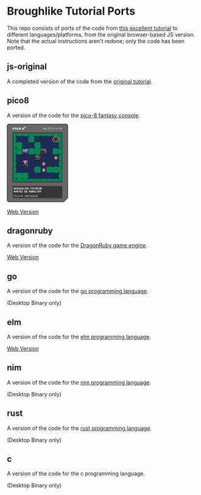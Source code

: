 # Broughlike Tutorial Ports

This repo consists of ports of the code from [this excellent tutorial](https://github.com/nluqo/broughlike-tutorial) to different languages/platforms, from the original browser-based JS version. Note that the actual instructions aren't redone; only the code has been ported.

## js-original

A completed version of the code from the [original tutorial](https://github.com/nluqo/broughlike-tutorial).

## pico8

A version of the code for the [pico-8 fantasy console](https://www.lexaloffle.com/pico-8.php).

![pico-8 png cartridge](./pico8/broughlike-tutorial.p8.png)

[Web Version](https://ryan1729.github.io/broughlike-tutorial-ports/pico-8.html)

## dragonruby

A version of the code for the [DragonRuby game engine](https://dragonruby.itch.io/dragonruby-gtk).

[Web Version](https://ryan1729.github.io/broughlike-tutorial-ports/dragonruby/index.html)

## go

A version of the code for the [go programming language](https://golang.org/).

(Desktop Binary only)

## elm

A version of the code for the [elm programming language](https://elm-lang.org/).

[Web Version](https://ryan1729.github.io/broughlike-tutorial-ports/elm/index.html)

## nim

A version of the code for the [nim programming language](https://nim-lang.org/).

(Desktop Binary only)

## rust

A version of the code for the [rust programming language](https://rust-lang.org/).

(Desktop Binary only)

## c

A version of the code for the c programming language. <!-- is there an official c website? -->

(Desktop Binary only)

